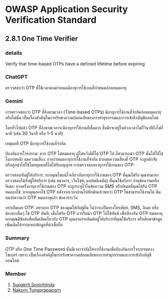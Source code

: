 # OWASP Application Security Verification Standard

## 2.8.1 One Time Verifier

### details

Verify that time-based OTPs have a defined lifetime before expiring

### ChatGPT

ตรวจสอบว่า OTP ที่ใช้เวลาตามกำหนดมีอายุการใช้งานที่กำหนดก่อนหมดอายุ

### Gemini

การตรวจสอบว่า OTP ที่อิงตามเวลา (Time-based OTPs) มีอายุการใช้งานที่จำกัดก่อนหมดอายุหรือไม่นั้น เป็นเรื่องสำคัญในการรักษาความปลอดภัยของการทำธุรกรรมและการเข้าถึงบัญชีออนไลน์

โดยทั่วไปแล้ว OTP ที่อิงตามเวลาจะมีอายุการใช้งานที่สั้นมาก ซึ่งมักจะอยู่ในช่วงเวลาไม่กี่วินาทีถึงไม่กี่นาที (เช่น 30 วินาที หรือ 1-5 นาที)

เหตุผลที่ OTP มีอายุการใช้งานที่จำกัด:

ป้องกันการโจรกรรม: หาก OTP ไม่หมดอายุ ผู้ไม่หวังดีที่ได้ OTP ไป ก็สามารถนำ OTP นั้นไปใช้ได้ในภายหลัง
ลดความเสี่ยง: การกำหนดอายุการใช้งานที่จำกัด ช่วยลดความเสี่ยงที่ OTP จะถูกดักจับ หรือถูกนำไปใช้โดยบุคคลที่ไม่ได้รับอนุญาต
การตรวจสอบอายุการใช้งานของ OTP:

ตรวจสอบกับผู้ให้บริการ: หากคุณไม่แน่ใจเกี่ยวกับอายุการใช้งานของ OTP ที่คุณได้รับ คุณสามารถตรวจสอบได้กับผู้ให้บริการ (เช่น ธนาคาร, เว็บไซต์, แอปพลิเคชัน) ที่คุณใช้บริการ
อ่านข้อความหรืออีเมล: บางครั้งอายุการใช้งานของ OTP จะถูกระบุไว้ในข้อความ SMS หรืออีเมลที่คุณได้รับ OTP
ทดลองใช้: หากคุณลองใช้ OTP หลังจากเวลาผ่านไปสักพักแล้วพบว่า OTP ไม่สามารถใช้งานได้ นั่นหมายความว่า OTP หมดอายุแล้ว
ข้อควรระวัง:

อย่าเปิดเผย OTP: อย่าบอก OTP ของคุณให้กับผู้อื่น ไม่ว่าจะเป็นทางโทรศัพท์, SMS, อีเมล หรือช่องทางอื่นๆ
ใช้ OTP ทันที: เมื่อได้รับ OTP ควรรีบนำ OTP ไปใช้ทันที เพื่อป้องกัน OTP หมดอายุ
หากคุณมีข้อสงสัยเพิ่มเติมเกี่ยวกับ OTP คุณสามารถติดต่อผู้ให้บริการที่คุณใช้บริการ หรือศึกษาข้อมูลเพิ่มเติมได้จากแหล่งข้อมูลที่น่าเชื่อถือ

### Summary

OTP หรือ One Time Password นั้นมีเวลาจำกัดให้การใช้งานเพื่อป้องกันการโจรกรรมทางไซเบอร์ 
เพราะ เป็นเรื่องสำคัญในการรักษาความปลอดภัยของการทำธุรกรรมและการเข้าถึงบัญชีออนไลน์

### Member

1. [Supakrit Somritjinda](https://jekoflash.github.io/security-requirement)
2. [Nakorn Tungprapaporn](https://taedate.github.io/security-requirement)
